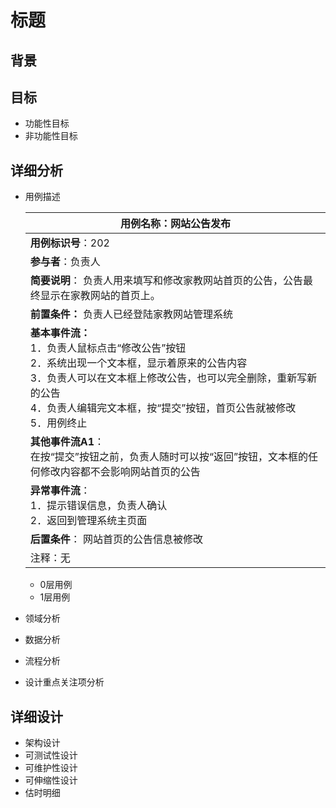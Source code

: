# 标题

## 背景

## 目标

- 功能性目标
- 非功能性目标

## 详细分析

- 用例描述
  
   | **用例名称**：网站公告发布                                                                                                                                                                                                                       |
  |----------------------------------------------------------------------------------------------------------------------------------------------------------------------------------------------------------------------------------------------|
  | **用例标识号**：202                                                                                                                                                                                                                              |
  | **参与者**：负责人                                                                                                                                                                                                                               |
  | **简要说明**：  负责人用来填写和修改家教网站首页的公告，公告最终显示在家教网站的首页上。                                                                                                                                                           |
  | **前置条件：**  负责人已经登陆家教网站管理系统                                                                                                                                                                                                   |
  | **基本事件流：**  <br/>1．负责人鼠标点击“修改公告”按钮 <br/>2．系统出现一个文本框，显示着原来的公告内容 <br/>3．负责人可以在文本框上修改公告，也可以完全删除，重新写新的公告  <br/>4．负责人编辑完文本框，按“提交”按钮，首页公告就被修改  <br/>5．用例终止 |
  | **其他事件流A1**：  <br/>在按“提交”按钮之前，负责人随时可以按“返回”按钮，文本框的任何修改内容都不会影响网站首页的公告                                                                                                                              |
  | **异常事件流**：  <br/>1．提示错误信息，负责人确认  <br/>2．返回到管理系统主页面                                                                                                                                                                    |
  | **后置条件**：  网站首页的公告信息被修改                                                                                                                                                                                                         |
  | 注释：无                                                                                                                                                                                                                                         |
  
  - 0层用例
  - 1层用例
  
- 领域分析

- 数据分析

- 流程分析

- 设计重点关注项分析

## 详细设计

- 架构设计
- 可测试性设计
- 可维护性设计
- 可伸缩性设计
- 估时明细

